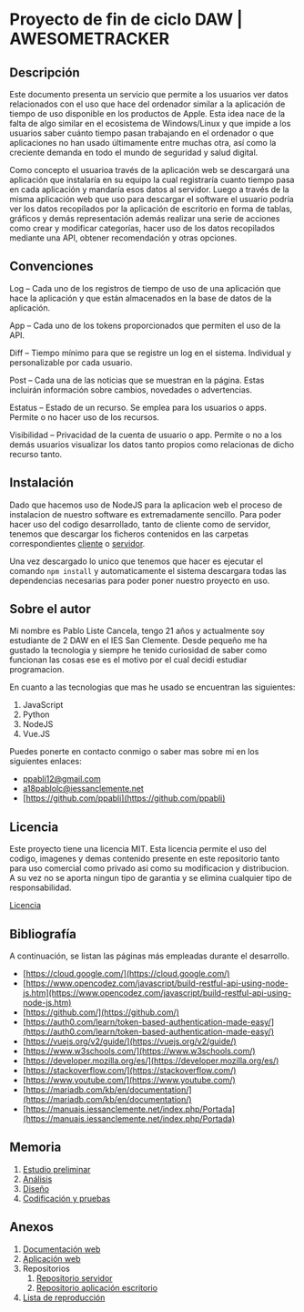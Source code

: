 # Proyecto de fin de ciclo DAW | AWESOMETRACKER

## Descripción

Este documento presenta un servicio que permite a los usuarios ver datos relacionados con el uso que hace del ordenador similar a la aplicación de tiempo de uso disponible en los productos de Apple. Esta idea nace de la falta de algo similar en el ecosistema de Windows/Linux y que impide a los usuarios saber cuánto tiempo pasan trabajando en el ordenador o que aplicaciones no han usado últimamente entre muchas otra, así como la creciente demanda en todo el mundo de seguridad y salud digital.

Como concepto el usuarioa través de la aplicación web se descargará una aplicación que instalaría en su equipo la cual registraría cuanto tiempo pasa en cada aplicación y mandaría esos datos al servidor. Luego a través de la misma aplicación web que uso para descargar el software el usuario podría ver los datos recopilados por la aplicación de escritorio en forma de tablas, gráficos y demás representación además realizar una serie de acciones como crear y modificar categorías, hacer uso de los datos recopilados mediante una API, obtener recomendación y otras opciones.

## Convenciones

Log – Cada uno de los registros de tiempo de uso de una aplicación que hace la aplicación y que están almacenados en la base de datos de la aplicación.

App – Cada uno de los tokens proporcionados que permiten el uso de la API.

Diff – Tiempo mínimo para que se registre un log en el sistema. Individual y personalizable por cada usuario.

Post – Cada una de las noticias que se muestran en la página. Estas incluirán información sobre cambios, novedades o advertencias.

Estatus – Estado de un recurso. Se emplea para los usuarios o apps. Permite o no hacer uso de los recursos.

Visibilidad – Privacidad de la cuenta de usuario o app. Permite o no a los demás usuarios visualizar los datos tanto propios como relacionas de dicho recurso tanto.

## Instalación

Dado que hacemos uso de NodeJS para la aplicacion web el proceso de instalacion de nuestro software es extremadamente sencillo. Para poder hacer uso del codigo desarrollado, tanto de cliente como de servidor, tenemos que descargar los ficheros contenidos en las carpetas correspondientes [cliente](https://github.com/ppabli/awesometracker-server/tree/master/awesometracker.ddns.net/client) o [servidor](https://github.com/ppabli/awesometracker-server/tree/master/awesometracker.ddns.net/server).

Una vez descargado lo unico que tenemos que hacer es ejecutar el comando `npm install` y automaticamente el sistema descargara todas las dependencias necesarias para poder poner nuestro proyecto en uso.

## Sobre el autor

Mi nombre es Pablo Liste Cancela, tengo 21 años y actualmente soy estudiante de 2 DAW en el IES San Clemente.
Desde pequeño me ha gustado la tecnologia y siempre he tenido curiosidad de saber como funcionan las cosas ese es el motivo por el cual decidi estudiar programacion.

En cuanto a las tecnologias que mas he usado se encuentran las siguientes:
1. JavaScript
2. Python
3. NodeJS
4. Vue.JS

Puedes ponerte en contacto conmigo o saber mas sobre mi en los siguientes enlaces:
- [ppabli12@gmail.com](ppabli12@gmail.com)
- [a18pablolc@iessanclemente.net](a18pablolc@iessanclemente.net)
- [https://github.com/ppabli](https://github.com/ppabli)

## Licencia

Este proyecto tiene una licencia MIT. Esta licencia permite el uso del codigo, imagenes y demas contenido presente en este repositorio tanto para uso comercial como privado asi como su modificacion y distribucion. A su vez no se aporta ningun tipo de garantia y se elimina cualquier tipo de responsabilidad.

[Licencia](LICENSE)

## Bibliografía

A continuación, se listan las páginas más empleadas durante el desarrollo.

- [https://cloud.google.com/](https://cloud.google.com/)
- [https://www.opencodez.com/javascript/build-restful-api-using-node-js.htm](https://www.opencodez.com/javascript/build-restful-api-using-node-js.htm)
- [https://github.com/](https://github.com/)
- [https://auth0.com/learn/token-based-authentication-made-easy/](https://auth0.com/learn/token-based-authentication-made-easy/)
- [https://vuejs.org/v2/guide/](https://vuejs.org/v2/guide/)
- [https://www.w3schools.com/](https://www.w3schools.com/)
- [https://developer.mozilla.org/es/](https://developer.mozilla.org/es/)
- [https://stackoverflow.com/](https://stackoverflow.com/)
- [https://www.youtube.com/](https://www.youtube.com/)
- [https://mariadb.com/kb/en/documentation/](https://mariadb.com/kb/en/documentation/)
- [https://manuais.iessanclemente.net/index.php/Portada](https://manuais.iessanclemente.net/index.php/Portada)

## Memoria

1. [Estudio preliminar](docs/templates/1_estudio_preliminar.md)
2. [Análisis](docs/templates/2_analisis.md)
3. [Diseño](docs/templates/3_diseno.md)
4. [Codificación y pruebas](docs/templates/4_codificacion_pruebas.md)

## Anexos

1. [Documentación web](https://awesometracker.ddns.net/docs)
2. [Aplicación web](https://awesometracker.ddns.net)
3. Repositorios
	1. [Repositorio servidor](https://github.com/ppabli/awesometracker-server)
	2. [Repositorio aplicación escritorio](https://github.com/ppabli/awesometracker-desktop)
4. [Lista de reproducción](https://www.youtube.com/playlist?list=PL-1Ze9GVKLwzRJGEltgkMl-ICTp4Jo66a)